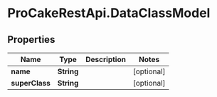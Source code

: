 # ProCakeRestApi.DataClassModel

## Properties
Name | Type | Description | Notes
------------ | ------------- | ------------- | -------------
**name** | **String** |  | [optional] 
**superClass** | **String** |  | [optional] 


